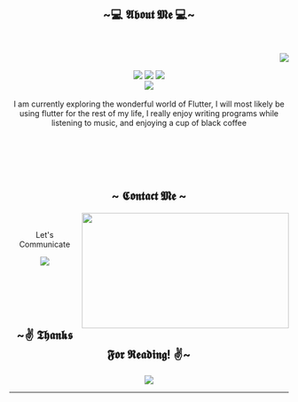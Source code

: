 <body> 

 <h2 align="center">          ~💻  𝕬𝖇𝖔𝖚𝖙 𝕸𝖊  💻~</h2>
 <br>
<p>
  <div align="center">
<img src="https://i.imgur.com/3PoeZvF.gif" align="right">
  </div>
</div>
<div>
  <br>
<p align="center"><img src="https://img.shields.io/badge/Flutter%20-%231DA1F2.svg?&style=for-the-badge&logo=flutter&logoColor=white"/> <img src="https://img.shields.io/badge/FastAPI-005571?style=for-the-badge&logo=fastapi"/> <img src="https://img.shields.io/badge/mysql-%2300f.svg?style=for-the-badge&logo=mysql&logoColor=white"/><br>
<img src="https://img.shields.io/badge/dart-%230175C2.svg?style=for-the-badge&logo=dart&logoColor=white"/> <br><br>
I am currently exploring the wonderful world of Flutter, I will most likely be using flutter for the rest of my life, I really enjoy writing programs while listening to music,
and enjoying a cup of black coffee
 <br>
   <br>
   <br>
   <br>

</p>
<br>
<h2 align="center">            ~ 𝕮𝖔𝖓𝖙𝖆𝖈𝖙 𝕸𝖊 ~ </h2>
  <div align="center">
<img src="https://i.imgur.com/o4Hqucc.gif" align="right" width="373.5px" height="208.5px">
  </div>
<br>
<p align="center">Let's Communicate<br>
<p align="center"><a href="https://www.linkedin.com/in/ryanprawira/" target="_blank"><img src="https://img.shields.io/badge/LinkedIn%20-%231DA1F2.svg?&style=for-the-badge&logo=linkedin&logoColor=white"/></a> </p>
</div>
<br>
<div>
  <br>
  <br>
  <br>
<h2 align="center"> ~✌ 𝕿𝖍𝖆𝖓𝖐𝖘 𝕱𝖔𝖗 𝕽𝖊𝖆𝖉𝖎𝖓𝖌! ✌~ </h2>
<div align="center">
<img src="https://i.imgur.com/zlRP3m2.gif">
</div>
<hr>
</div>
</div>
    </center>
</body>
